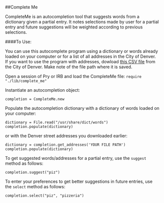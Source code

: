 ##Complete Me

CompleteMe is an autocompletion tool that suggests words from a dictionary given a partial entry.  It notes selections made by user for a partial entry and future suggestions will be weighted according to previous selections.

####To Use:

You can use this autocomplete program using a dictionary or words already loaded on your computer or for a list of all addresses in the City of Denver.  If you want to use the program with addresses, dowload [this CSV file](http://data.denvergov.org/download/gis/addresses/csv/addresses.csv) from the City of Denver.  Make note of the file path where it is saved.

Open a session of Pry or IRB and load the CompleteMe file:
`require "./lib/complete_me" `

Instantiate an autocompletion object:

`completion = CompleteMe.new`

Populate the autocompletion dictionary with a dictionary of words loaded on your computer:

```
dictionary = File.read("/usr/share/dict/words")
completion.populate(dictionary)
```
or with the Denver street addresses you downloaded earlier:

```
dictionary = completion.get_addresses('YOUR FILE PATH')
completion.populate(dictionary)
```


To get suggested words/addresses for a partial entry, use the `suggest` method as follows:

`completion.suggest("piz")`

To enter your preferences to get better suggestions in future entries, use the `select` method as follows:

`completion.select("piz", "pizzeria")`
